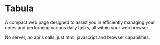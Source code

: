 # Tabula

A compact web page designed to assist you in efficiently managing your notes and performing various daily tasks, all within your web browser.

No server, no api's calls, just html, javascript and browser capabilities.
